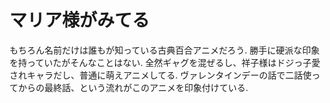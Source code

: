 # マリア様がみてる

もちろん名前だけは誰もが知っている古典百合アニメだろう.
勝手に硬派な印象を持っていたがそんなことはない.
全然ギャグを混ぜるし、祥子様はドジっ子愛されキャラだし、普通に萌えアニメしてる.
ヴァレンタインデーの話で二話使ってからの最終話、という流れがこのアニメを印象付けている.
